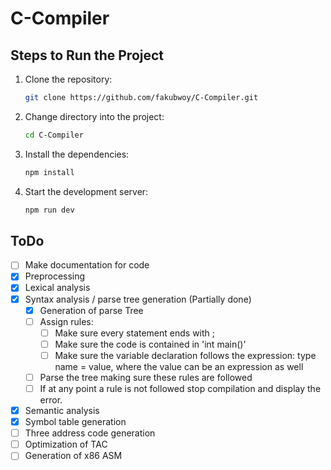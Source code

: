 # C-Compiler

## Steps to Run the Project

1. Clone the repository:
   ```bash
   git clone https://github.com/fakubwoy/C-Compiler.git
   ```

2. Change directory into the project:
   ```bash
   cd C-Compiler
   ```

3. Install the dependencies:
   ```bash
   npm install
   ```

4. Start the development server:
   ```bash
   npm run dev
   ```

## ToDo

- [ ] Make documentation for code
- [x] Preprocessing
- [x] Lexical analysis
- [x] Syntax analysis / parse tree generation (Partially done)
   - [x] Generation of parse Tree
   - [ ] Assign rules:
      - [ ] Make sure every statement ends with ;
      - [ ] Make sure the code is contained in 'int main()'
      - [ ] Make sure the variable declaration follows the expression: type name = value, where the value can be an expression as well
   - [ ] Parse the tree making sure these rules are followed
   - [ ] If at any point a rule is not followed stop compilation and display the error.
- [x] Semantic analysis
- [x] Symbol table generation
- [ ] Three address code generation
- [ ] Optimization of TAC
- [ ] Generation of x86 ASM
